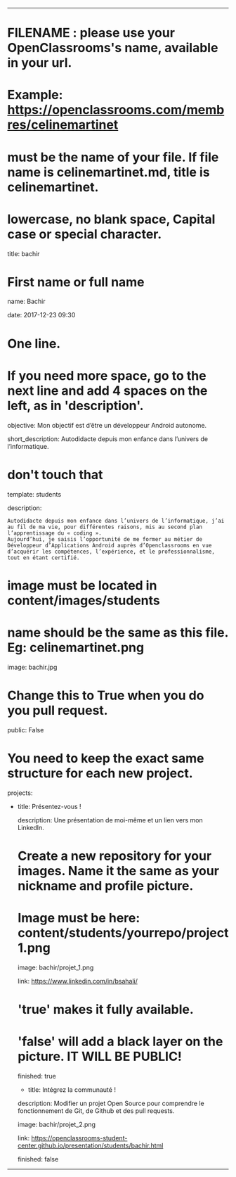 ---


# FILENAME : please use your OpenClassrooms's name, available in your url.

# Example: https://openclassrooms.com/membres/celinemartinet

# must be the name of your file. If file name is celinemartinet.md, title is celinemartinet.

# lowercase, no blank space, Capital case or special character.

title: bachir


# First name or full name

name: Bachir

date: 2017-12-23 09:30


# One line.

# If you need more space, go to the next line and add 4 spaces on the left, as in 'description'.

objective: Mon objectif est d’être un développeur Android autonome.

short_description: Autodidacte depuis mon enfance dans l’univers de l’informatique.


# don't touch that

template: students

description:

    Autodidacte depuis mon enfance dans l’univers de l’informatique, j’ai au fil de ma vie, pour différentes raisons, mis au second plan l’apprentissage du « coding ».
	Aujourd’hui, je saisis l’opportunité de me former au métier de Développeur d’Applications Android auprès d’Openclassrooms en vue d’acquérir les compétences, l’expérience, et le professionnalisme, tout en étant certifié.

# image must be located in content/images/students

# name should be the same as this file. Eg: celinemartinet.png

image: bachir.jpg


# Change this to True when you do you pull request.

public: False


# You need to keep the exact same structure for each new project.

projects:

  - title: Présentez-vous !

    description: Une présentation de moi-même et un lien vers mon LinkedIn.

    # Create a new repository for your images. Name it the same as your nickname and profile picture.

    # Image must be here: content/students/yourrepo/project1.png

    image: bachir/projet_1.png

    link: https://www.linkedin.com/in/bsahali/

    # 'true' makes it fully available.

    # 'false' will add a black layer on the picture. IT WILL BE PUBLIC!

    finished: true
	
	- title: Intégrez la communauté !
	
    description: Modifier un projet Open Source pour comprendre le fonctionnement de Git, de Github et des pull requests. 
	
    image: bachir/projet_2.png
	
    link: https://openclassrooms-student-center.github.io/presentation/students/bachir.html
	
    finished: false

---